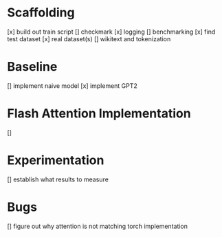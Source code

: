 # Scaffolding
[x] build out train script
    [] checkmark
    [x] logging
    [] benchmarking
[x] find test dataset
[x] real dataset(s)
[] wikitext and tokenization 

# Baseline
[] implement naive model
[x] implement GPT2


# Flash Attention Implementation
[]


# Experimentation
[] establish what results to measure



# Bugs
[] figure out why attention is not matching torch implementation
